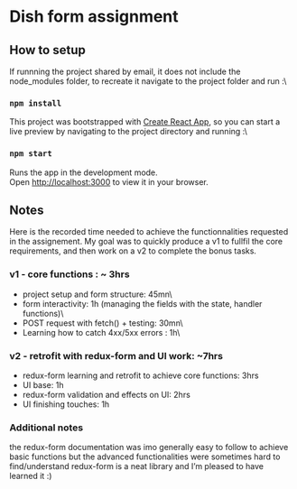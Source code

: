 # Dish form assignment

## How to setup

If runnning the project shared by email, it does not include the node_modules folder, to recreate it navigate to the project folder and run :\
### `npm install`

This project was bootstrapped with [Create React App](https://github.com/facebook/create-react-app), so you can start a live preview by navigating to the project directory and running :\
### `npm start`

Runs the app in the development mode.\
Open [http://localhost:3000](http://localhost:3000) to view it in your browser.

## Notes

Here is the recorded time needed to achieve the functionnalities requested in the assignement.
My goal was to quickly produce a v1 to fullfil the core requirements, and then work on a v2 to complete the bonus tasks.

### v1 - core functions : ~ 3hrs
* project setup and form structure: 45mn\
* form interactivity: 1h (managing the fields with the state, handler functions)\
* POST request with fetch() + testing: 30mn\
* Learning how to catch 4xx/5xx errors : 1h\

### v2 - retrofit with redux-form and UI work: ~7hrs
* redux-form learning and retrofit to achieve core functions: 3hrs
* UI base: 1h
* redux-form validation and effects on UI: 2hrs
* UI finishing touches: 1h

### Additional notes
the redux-form documentation was imo generally easy to follow to achieve basic functions but the advanced functionalities were sometimes hard to find/understand
redux-form is a neat library and I’m pleased to have learned it :)
